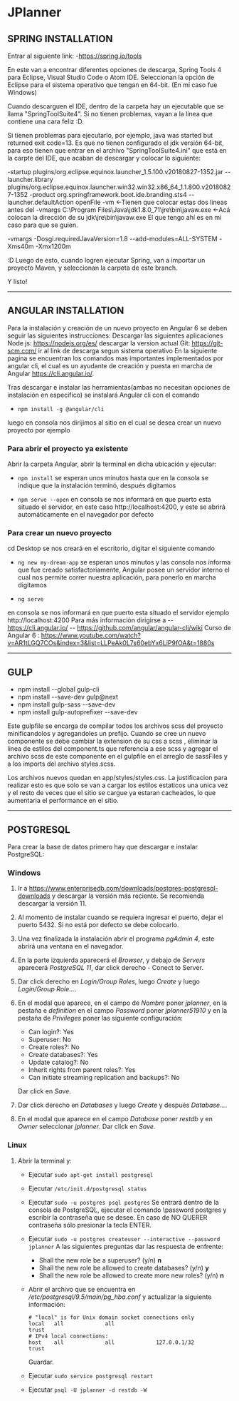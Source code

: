 # JPlanner

## SPRING INSTALLATION
Entrar al siguiente link:
-https://spring.io/tools

En este van a encontrar diferentes opciones de descarga, Spring Tools 4 para Eclipse, Visual Studio Code o Atom IDE.
Seleccionan la opción de Eclipse para el sistema operativo que tengan en 64-bit. (En mi caso fue Windows)

Cuando descarguen el IDE, dentro de la carpeta hay un ejecutable que se llama "SpringToolSuite4". Si no tienen problemas,
vayan a la línea que contiene una cara feliz :D.

Si tienen problemas para ejecutarlo, por ejemplo, java was started but returned exit code=13. Es que no tienen configurado
el jdk versión 64-bit, para eso tienen que entrar en el archivo "SpringToolSuite4.ini" que está en la carpte del IDE, que
acaban de descargar y colocar lo siguiente:

-startup
plugins/org.eclipse.equinox.launcher_1.5.100.v20180827-1352.jar
--launcher.library
plugins/org.eclipse.equinox.launcher.win32.win32.x86_64_1.1.800.v20180827-1352
-product
org.springframework.boot.ide.branding.sts4
--launcher.defaultAction
openFile
-vm                                                               <-Tienen que colocar estas dos lineas antes del -vmargs
C:\Program Files\Java\jdk1.8.0_71\jre\bin\javaw.exe               <-Acá colocan la dirección de su jdk\jre\bin\javaw.exe
                                                                    El que tengo ahí es en mi caso para que se guien.

-vmargs
-Dosgi.requiredJavaVersion=1.8
--add-modules=ALL-SYSTEM
-Xms40m
-Xmx1200m

 :D  Luego de esto, cuando logren ejecutar Spring, van a importar un proyecto Maven, y seleccionan la carpeta de este branch.

Y listo!

---

## ANGULAR INSTALLATION

Para la instalación y creación de un nuevo proyecto en Angular 6 se deben seguir las siguientes instrucciones:
Descargar las siguientes aplicaciones
Node js: https://nodejs.org/es/ descargar la version actual
Git: https://git-scm.com/ ir al link de descarga segun sistema operativo
En la siguiente pagina se encuentran los comandos mas importantes implementados por angular cli, el cual es un ayudante de creación y puesta en marcha de Angular https://cli.angular.io/.

Tras descargar e instalar las herramientas(ambas no necesitan opciones de instalación en especifico) se instalará Angular cli con el comando


- ```npm install -g @angular/cli```

luego en consola nos dirijimos al sitio en el cual se desea crear un nuevo proyecto por ejemplo

### Para abrir el proyecto ya existente

Abrir la carpeta Angular, abrir la terminal en dicha ubicación y ejecutar:

- ```npm install``` se esperan unos minutos hasta que en la consola se indique que la instalación terminó, después digitamos

- ```npm serve --open``` en consola se nos informará en que puerto esta situado el servidor, en este caso http://localhost:4200, y este se abrirá automáticamente en el navegador por defecto

### Para crear un nuevo proyecto

cd Desktop
se nos creará en el escritorio, digitar el siguiente comando

- ```ng new my-dream-app```
se esperan unos minutos y las consola nos informa que fue creado satisfactoriamente, Angular posee un servidor interno el cual nos permite correr nuestra aplicación, para ponerlo en marcha digitamos

- ```ng serve```

en consola se nos informará en que puerto esta situado el servidor ejemplo
http://localhost:4200
Para más información dirigirse a -- https://cli.angular.io/ -- https://github.com/angular/angular-cli/wiki
Curso de Angular 6 : https://www.youtube.com/watch?v=AR1tLGQ7COs&index=3&list=LLPeAk0L7s60ebYx6LiP9fOA&t=1880s

---

## GULP

-	npm install --global gulp-cli
-	npm install --save-dev gulp@next
-	npm install gulp-sass --save-dev
-	npm install gulp-autoprefixer --save-dev

Este gulpfile se encarga de compilar todos los archivos scss del proyecto minificandolos y agregandoles un prefijo.
Cuando se cree un nuevo componente se debe cambiar la extension de su css a scss , eliminar la linea de estilos del component.ts que referencia a ese scss
y agregar el archivo scss de este componente en el gulpfile en el arreglo de sassFiles y a los imports del archivo styles.scss.

Los archivos nuevos quedan en app/styles/styles.css. La justificacion para realizar esto es que solo se van a cargar los estilos estaticos una unica vez
y el resto de veces que el sitio se cargue ya estaran cacheados, lo que aumentaria el performance en el sitio.

---

## POSTGRESQL

Para crear la base de datos primero hay que descargar e instalar PostgreSQL:

### Windows
1.  Ir a https://www.enterprisedb.com/downloads/postgres-postgresql-downloads y descargar la versión más reciente. Se recomienda descargar la versión 11. 
2.  Al momento de instalar cuando se requiera ingresar el puerto, dejar el puerto 5432. Si no está por defecto se debe colocarlo.
3.  Una vez finalizada la instalación abrir el programa *pgAdmin 4*, este abrirá una ventana en el navegador.
4.  En la parte izquierda aparecerá el *Browser*, y debajo de *Servers* aparecerá *PostgreSQL 11*, dar click derecho - Conect to Server.
5.  Dar click derecho en *Login/Group Roles*, luego *Create* y luego *Login/Group Role...*.
6.  En el modal que aparece, en el campo de *Nombre* poner *jplanner*, en la pestaña e *definition* en el campo *Password* poner *jplanner51910* y en la pestaña de *Privileges* poner las siguiente configuración:
    -   Can login?: Yes
    -   Superuser: No
    -   Create roles?: No
    -   Create databases?: Yes
    -   Update catalog?: No
    -   Inherit rights from parent roles?: Yes
    -   Can initiate streaming replication and backups?: No
    
    Dar click en *Save*.
7.  Dar click derecho en *Databases* y luego *Create* y después *Database...*.
8.  En el modal que aparece en el campo *Database* poner *restdb* y en *Owner* seleccionar *jplanner*. Dar click en *Save*.

### Linux
1.  Abrir la terminal y:
    -  Ejecutar ```sudo apt-get install postgresql```
    -  Ejecutar ```/etc/init.d/postgresql status```
    -  Ejecutar ```sudo -u postgres psql postgres``` Se entrará dentro de la consola de PostgreSQL, ejecutar el comando \password postgres y escribir la contraseña que se desee. En caso de NO QUERER contraseña sólo presionar la tecla ENTER.
    - Ejecutar ```sudo -u postgres createuser --interactive --password jplanner``` A las siguientes preguntas dar las respuesta de enfrente:
        -   Shall the new role be a superuser? (y/n) **n**
        -   Shall the new role be allowed to create databases? (y/n) **y**
        -   Shall the new role be allowed to create more new roles? (y/n) **n**
    - Abrir el archivo que se encuentra en */etc/postgresql/9.5/main/pg_hba.conf* y actualizar la siguiente información:

        ```
        # "local" is for Unix domain socket connections only
        local   all             all                                     trust
        # IPv4 local connections:
        host    all             all             127.0.0.1/32            trust
        ```

        Guardar.
    -   Ejecutar ```sudo service postgresql restart```
    -   Ejecutar ```psql -U jplanner -d restdb -W```
